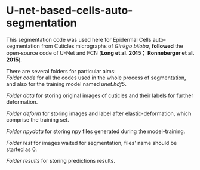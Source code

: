 # U-net-based-cells-auto-segmentation
This segmentation code was used here for Epidermal Cells auto-segmentation from Cuticles micrographs of _Ginkgo biloba_, **followed** the open-source code of U-Net and FCN (**Long et al. 2015； Ronneberger et al. 2015**). 

There are several folders for particular aims:	
_Folder code_ for all the codes used in the whole process of segmentation, and also for the training model named _unet.hdf5_.	

_Folder data_ for storing original images of cuticles and their labels for further deformation.	

_Folder deform_ for storing images and label after elastic-deformation, which comprise the training set.	

_Folder npydata_ for storing npy files generated during the model-training.	

_Folder test_ for images waited for segmentation, files' name should be started as 0.	

_Folder results_ for storing predictions results.	

